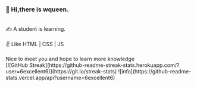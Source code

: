### 👋 Hi,there is wqueen.
<br>
 ✍ A student is learning. <br>
 <br>
 ✌ Like HTML | CSS | JS <br>
 <br>
 Nice to meet you and hope to learn more knowledge <br>
[![GitHub Streak](https://github-readme-streak-stats.herokuapp.com/?user=6excellent6)](https://git.io/streak-stats)
![info](https://github-readme-stats.vercel.app/api?username=6excellent6)




